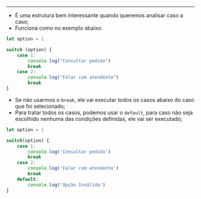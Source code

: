 ___
- É uma estrutura bem interessante quando queremos analisar caso a caso;
- Funciona como no exemplo abaixo:
```js
let option = 1

switch (option) {
	case 1:
		console.log("Consultar pedido")
		break
	case 2:
		console.log("Falar com atendente")
		break
}
```
- Se não usarmos o `break`, ele vai executar todos os casos abaixo do caso que foi selecionado;
- Para tratar todos os casos, podemos usar o `default`, para caso não seja escolhido nenhuma das condições definidas, ele vai ser executado;
```js
let option = 1

switch(option) {
	case 1:
		console.log('Consultar pedido')
		break
	case 2:
		console.log('Falar com atendente')
		break
	default:
		console.log('Opção Inválida')
}
```